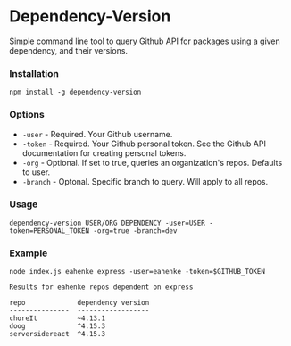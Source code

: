 # Dependency-Version

Simple command line tool to query Github API for packages using a given dependency, and their versions.

### Installation
`npm install -g dependency-version`

### Options
* `-user` - Required.  Your Github username.
* `-token` - Required. Your Github personal token. See the Github API documentation for creating personal tokens.
* `-org` - Optional.  If set to true, queries an organization's repos.  Defaults to user.
* `-branch` - Optonal. Specific branch to query.  Will apply to all repos.

### Usage

`dependency-version USER/ORG DEPENDENCY -user=USER -token=PERSONAL_TOKEN -org=true -branch=dev`

### Example

```
node index.js eahenke express -user=eahenke -token=$GITHUB_TOKEN

Results for eahenke repos dependent on express

repo             dependency version
---------------  ------------------
choreIt          ~4.13.1           
doog             ^4.15.3           
serversidereact  ^4.15.3   

```
